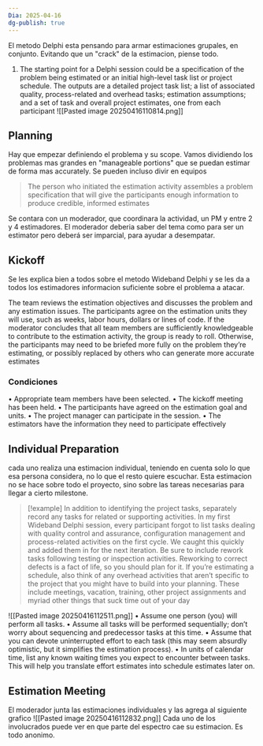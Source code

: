 ```yaml
---
Dia: 2025-04-16
dg-publish: true
---
```

 El metodo Delphi esta pensando para armar estimaciones grupales, en conjunto. Evitando que un "crack" de la estimacion, piense todo.

1. The starting point for a Delphi session could be a specification of the problem being estimated or an initial high-level task list or project schedule. The outputs are a detailed project task list; a list of associated quality, process-related and overhead tasks; estimation assumptions; and a set of task and overall project estimates, one from each participant
![[Pasted image 20250416110814.png]]
## Planning 
Hay que empezar definiendo el problema y su scope. Vamos dividiendo los problemas mas grandes en "manageable portions" que se puedan estimar de forma mas accurately.  Se pueden incluso divir en equipos 
>The person who initiated the estimation activity assembles a problem specification that will give the participants enough information to produce credible, informed estimates

Se contara con un moderador, que coordinara la actividad, un PM y entre 2 y 4 estimadores. El moderador deberia saber del tema como para ser un estimator pero deberá ser imparcial, para ayudar a desempatar. 


## Kickoff
Se les explica bien a todos sobre el metodo Wideband Delphi y se les da a todos los estimadores informacion suficiente sobre el problema a atacar.

The team reviews the estimation objectives and discusses the problem and any estimation issues. The participants agree on the estimation units they will use, such as weeks, labor hours, dollars or lines of code. If the moderator concludes that all team members are sufficiently knowledgeable to contribute to the estimation activity, the group is ready to roll. Otherwise, the participants may need to be briefed more fully on the problem they’re estimating, or possibly replaced by others who can generate more accurate estimates

### Condiciones 
 • Appropriate team members have been selected.
 • The kickoff meeting has been held.
 • The participants have agreed on the estimation goal and units.
 • The project manager can participate in the session.
 • The estimators have the information they need to participate effectively

## Individual Preparation
cada uno realiza una estimacion individual, teniendo en cuenta solo lo que esa persona considera, no lo que el resto quiere escuchar. Esta estimacion no se hace sobre todo el proyecto, sino sobre las tareas necesarias para llegar a cierto milestone. 

>[!example] In addition to identifying the project tasks, separately record any tasks for related or supporting activities. In my first Wideband Delphi session, every participant forgot to list tasks dealing with quality control and assurance, configuration management and process-related activities on the first cycle. We caught this quickly and added them in for the next iteration. Be sure to include rework tasks following testing or inspection activities. Reworking to correct defects is a fact of life, so you should plan for it. If you’re estimating a schedule, also think of any overhead activities that aren’t specific to the project that you might have to build into your planning. These include meetings, vacation, training, other project assignments and myriad other things that suck time out of your day


![[Pasted image 20250416112511.png]]
• Assume one person (you) will perform all tasks.
 • Assume all tasks will be performed sequentially; don’t worry about sequencing and
 predecessor tasks at this time.
 • Assume that you can devote uninterrupted effort to each task (this may seem absurdly
 optimistic, but it simplifies the estimation process).
 • In units of calendar time, list any known waiting times you expect to encounter
 between tasks. This will help you translate effort estimates into schedule estimates
 later on.
## Estimation Meeting

El moderador junta las estimaciones individuales y las agrega al siguiente grafico
![[Pasted image 20250416112832.png]]
Cada uno de los involucrados puede ver en que parte del espectro cae su estimacion. Es todo anonimo.